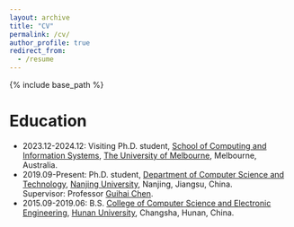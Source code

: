 ```yaml
---
layout: archive
title: "CV"
permalink: /cv/
author_profile: true
redirect_from:
  - /resume
---
```


{% include base_path %}


Education
======
* 2023.12-2024.12: Visiting Ph.D. student, [School of Computing and Information Systems](https://cis.unimelb.edu.au/), [The University of Melbourne](https://www.unimelb.edu.au/), Melbourne, Australia.
* 2019.09-Present: Ph.D. student, [Department of Computer Science and Technology](https://cs.nju.edu.cn/), [Nanjing University](https://www.nju.edu.cn/), Nanjing, Jiangsu, China.  
Supervisor: Professor [Guihai Chen](https://cs.nju.edu.cn/gchen/).
* 2015.09-2019.06: B.S. [College of Computer Science and Electronic Engineering](http://csee.hnu.edu.cn/), [Hunan University](http://www.hnu.edu.cn/), Changsha, Hunan, China.


